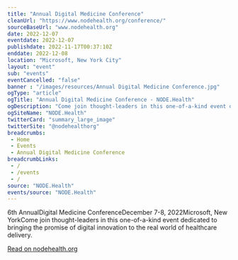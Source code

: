 ```yaml
--- 
title: "Annual Digital Medicine Conference"
cleanUrl: "https://www.nodehealth.org/conference/"
sourceBaseUrl: "www.nodehealth.org"
date: 2022-12-07
eventdate: 2022-12-07
publishdate: 2022-11-17T00:37:10Z
enddate: 2022-12-08
location: "Microsoft, New York City"
layout: "event"
sub: "events"
eventCancelled: "false"
banner : "/images/resources/Annual Digital Medicine Conference.jpg"
ogType: "article"
ogTitle: "Annual Digital Medicine Conference - NODE.Health"
ogDescription: "Come join thought-leaders in this one-of-a-kind event dedicated to bringing the promise of digital innovation to the real world of healthcare delivery."
ogSiteName: "NODE.Health"
twitterCard: "summary_large_image"
twitterSite: "@nodehealthorg"
breadcrumbs:
 - Home
 - Events
 - Annual Digital Medicine Conference
breadcrumbLinks:
 - / 
 - /events
 - / 
source: "NODE.Health"
events/source: "NODE.Health"
---
```

6th AnnualDigital Medicine ConferenceDecember 7-8, 2022Microsoft, New YorkCome join thought-leaders in this one-of-a-kind event dedicated to bringing the promise of digital innovation to the real world of healthcare delivery.  
  
[Read on nodehealth.org](https://www.nodehealth.org/conference/)

